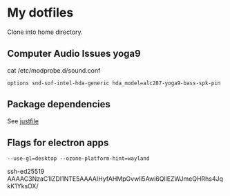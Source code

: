 # My dotfiles

Clone into home directory.

## Computer Audio Issues yoga9
cat /etc/modprobe.d/sound.conf
```
options snd-sof-intel-hda-generic hda_model=alc287-yoga9-bass-spk-pin
```

## Package dependencies
See [justfile](justfile)

## Flags for electron apps
```
--use-gl=desktop --ozone-platform-hint=wayland
```

ssh-ed25519 AAAAC3NzaC1lZDI1NTE5AAAAIHyfAHMpGvwli5Awi6QllEZWJmeQHRhs4JqkK1YksOX/
